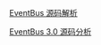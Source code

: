 [EventBus 源码解析](http://a.codekk.com/detail/Android/Trinea/EventBus%20%E6%BA%90%E7%A0%81%E8%A7%A3%E6%9E%90)

[EventBus 3.0 源码分析](https://www.jianshu.com/p/f057c460c77e)